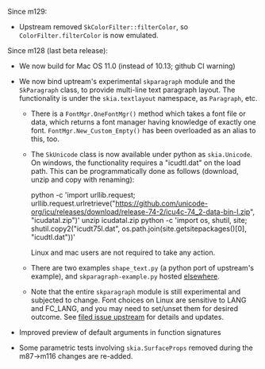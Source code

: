 Since m129:

* Upstream removed `SkColorFilter::filterColor`, so `ColorFilter.filterColor` is now emulated.


Since m128 (last beta release):

* We now build for Mac OS 11.0 (instead of 10.13; github CI warning)

* We now bind uptream's experimental `skparagraph` module and the `SkParagraph` class,
  to provide multi-line text paragraph layout.
  The functionality is under the `skia.textlayout` namespace, as `Paragraph`, etc.

  * There is a `FontMgr.OneFontMgr()` method which takes a font file or data, which returns
    a font manager having knowledge of exactly one font. `FontMgr.New_Custom_Empty()` has been
    overloaded as an alias to this, too.

  * The `SkUnicode` class is now available under python as `skia.Unicode`.
    On windows, the functionality requires a "icudtl.dat" on the load path.
    This can be programmatically done as follows (download, unzip and copy with renaming):

    python -c 'import urllib.request; urllib.request.urlretrieve("https://github.com/unicode-org/icu/releases/download/release-74-2/icu4c-74_2-data-bin-l.zip", "icudatal.zip")'
    unzip icudatal.zip
    python -c 'import os, shutil, site; shutil.copy2("icudt75l.dat", os.path.join(site.getsitepackages()[0], "icudtl.dat"))'

    Linux and mac users are not required to take any action.

  * There are two examples `shape_text.py` (a python port of upstream's example), and
    `skparagraph-example.py` hosted [elsewhere](https://github.com/HinTak/skia-python-examples/).

  * Note that the entire `skparagraph` module is still experimental and subjected to change.
    Font choices on Linux are sensitive to LANG and FC_LANG, and you may need to set/unset
    them for desired outcome.
    See [filed issue upstream](https://issues.skia.org/361963992) for details and updates.

* Improved preview of default arguments in function signatures

* Some parametric tests involving `skia.SurfaceProps` removed during the m87->m116 changes
  are re-added.

